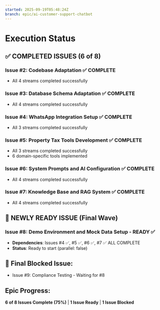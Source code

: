```yaml
---
started: 2025-09-19T05:48:24Z
branch: epic/ai-customer-support-chatbot
---
```


# Execution Status

## ✅ COMPLETED ISSUES (6 of 8)

### Issue #2: Codebase Adaptation ✅ COMPLETE
- All 4 streams completed successfully

### Issue #3: Database Schema Adaptation ✅ COMPLETE  
- All 4 streams completed successfully

### Issue #4: WhatsApp Integration Setup ✅ COMPLETE
- All 3 streams completed successfully

### Issue #5: Property Tax Tools Development ✅ COMPLETE
- All 3 streams completed successfully
- 6 domain-specific tools implemented

### Issue #6: System Prompts and AI Configuration ✅ COMPLETE
- All 4 streams completed successfully

### Issue #7: Knowledge Base and RAG System ✅ COMPLETE
- All 4 streams completed successfully

## 🚀 NEWLY READY ISSUE (Final Wave)

### Issue #8: Demo Environment and Mock Data Setup - READY ✅
- **Dependencies**: Issues #4 ✅, #5 ✅, #6 ✅, #7 ✅ ALL COMPLETE
- **Status**: Ready to start (parallel: false)

## 🔄 Final Blocked Issue:
- Issue #9: Compliance Testing - Waiting for #8

## Epic Progress:
**6 of 8 Issues Complete (75%)** | **1 Issue Ready** | **1 Issue Blocked**
